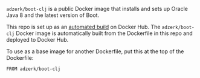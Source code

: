 `adzerk/boot-clj` is a public Docker image that installs and sets up Oracle Java 8 and the latest version of Boot.

This repo is set up as an [automated build](https://docs.docker.com/docker-hub/builds) on Docker Hub. The `adzerk/boot-clj` Docker image is automatically built from the Dockerfile in this repo and deployed to Docker Hub.

To use as a base image for another Dockerfile, put this at the top of the Dockerfile:

    FROM adzerk/boot-clj